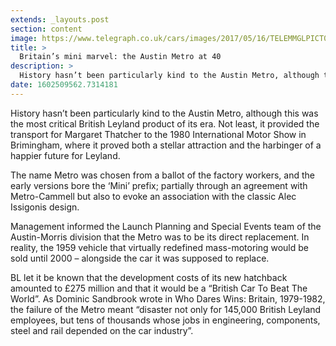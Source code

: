 ```yaml
--- 
extends: _layouts.post 
section: content 
image: https://www.telegraph.co.uk/cars/images/2017/05/16/TELEMMGLPICT000128731085_trans_NvBQzQNjv4BqWlxWmJPgkV9VyUT7QSPhw_1nd7h6dIpETNRN1Euyk8I.jpeg?impolicy=logo-overlay 
title: > 
  Britain’s mini marvel: the Austin Metro at 40 
description: > 
  History hasn’t been particularly kind to the Austin Metro, although this was the most critical British Leyland product of its era.The name Metro was chosen from a ballot of the factory workers, and the early versions bore the ‘Mini’ prefix; partially through an agreement with Metro-Cammell but also to evoke an association with the classic Alec Issigonis design.Management informed the Launch Planning and Special Events team of the Austin-Morris division that the Metro was to be its direct replacement.In reality, the 1959 vehicle that virtually redefined mass-motoring would be sold until 2000 – alongside the car it was supposed to replace.BL let it be known that the development costs of its new hatchback amounted to £275 million and that it would be a “British Car To Beat The World”. 
date: 1602509562.7314181 
--- 
```

History hasn’t been particularly kind to the Austin Metro, although this was the most critical British Leyland product of its era. Not least, it provided the transport for Margaret Thatcher to the 1980 International Motor Show in Brimingham, where it proved both a stellar attraction and the harbinger of a happier future for Leyland.

The name Metro was chosen from a ballot of the factory workers, and the early versions bore the ‘Mini’ prefix; partially through an agreement with Metro-Cammell but also to evoke an association with the classic Alec Issigonis design.

Management informed the Launch Planning and Special Events team of the Austin-Morris division that the Metro was to be its direct replacement. In reality, the 1959 vehicle that virtually redefined mass-motoring would be sold until 2000 – alongside the car it was supposed to replace.

BL let it be known that the development costs of its new hatchback amounted to £275 million and that it would be a “British Car To Beat The World”. As Dominic Sandbrook wrote in Who Dares Wins: Britain, 1979-1982, the failure of the Metro meant “disaster not only for 145,000 British Leyland employees, but tens of thousands whose jobs in engineering, components, steel and rail depended on the car industry”.